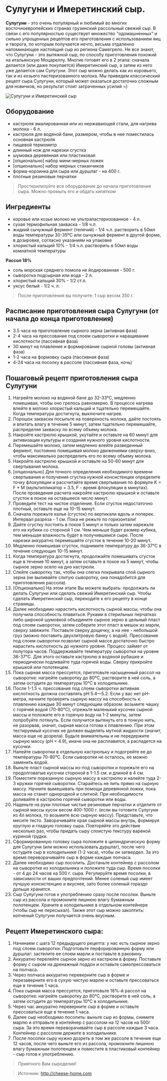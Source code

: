 # Сулугуни и Имеретинский сыр.
**Сулугуни** - это очень популярный и любимый во многих восточноевропейских странах грузинский рассольный свежий сыр. В связи с его популярностью существует множество "одомашненных" и сильно упрощенных рецептов его приготовления с использованием яиц и творога, по которым получается нечто, весьма отдаленно напоминающее настоящий сыр из региона Самегрело. Не все знают, что Сулугуни - это вытяжной сыр, по способу приготовления похожий на итальянскую Моцареллу. Многие готовят его в 2 этапа: сначала делается (или даже покупается) Имеретинский сыр, а затем из него уже делается сам Сулугуни. Этот сыр можно делать как из коровьего, так и из козьего пастеризованного молока. Мы приведем классический рецепт сыра Сулугуни, который может оказаться достаточно сложным для новичков, но результат стоит затраченных усилий =)

![Сулугуни и Имеретинский сыр](/images/Kulinar/Chesse/sulguni.jpg 'Сулугуни и Имеретинский сыр')

## Оборудование

- кастрюля эмалированная или из нержавающей стали, для нагрева молока - 6 л.
- кастрюля для водяной бани, размером, чтобы в нее поместилась основная кастрюля
- пищевой термометр
- длинный нож для нарезки сгустка
- шумовка деревянная или пластиковая
- [опционально] набор мини-мерных ложек
- [опционально] набор мерных стаканчиков
- форма-корзинка для сыра или дуршлаг - на 400 г.
- плотные резиновые перчатки

> Простерилизуйте все оборудование до начала приготовления сыра. Можно промыть его и обдать кипятком

## Ингредиенты

- коровье или козье молоко не ультрапастеризованное - 4 л.
- сухая термофильная закваска - 1/8 ч.л.
- жидкий сычужный фермент (телячий) - 1/4 ч.л.  растворить в 50мл воды температуры 30-35ºС или сычужный фермент в другой форме, в дозировке, согласно указаниям на упаковке
- хлористый кальций 10% - 1/4 ч.л.  растворить в 50мл воды комнатной температуры

**Рассол 18%**

- соль морская среднего помола не йодированная - 500 г.
- сыворотка подсырная или вода - 2 л.
- хлористый кальций 30% - 1/2 ст.л.
- уксус белый - 1/2 ч. л.

> После приготовления вы получите: 1 сыр весом 350 г.

## Расписание приготовления сыра Сулугуни (от начала до конца приготовления)

- 3.5 часа на приготовление сырного зерна (активная фаза)
- 2-4 часа на прессование под слоем сыворотки и наращивание кислотности (пассивная фаза)
- 30 минут на плавление и формирование сырной головы (активная фаза)
- 1-2 часа на формовку сыра (пассивная фаза)
- 4-24 часа на посолку в рассоле (пассивная фаза, ночь)

## Пошаговый рецепт приготовления сыра Сулугуни

1. Нагрейте молоко на водяной бане до 32-33°С, медленно помешивая, чтобы оно грелось равномерно. В процессе нагрева влейте в молоко хлористый кальций и тщательно перемешайте.  Когда температура достигнута, выключите нагрев.
2. Порошок закваски посыпьте на поверхность молока, дайте постоять и впитать влагу в течение 5 минут, затем тщательно перемешайте, распределяя закваску по всему объему молока.
3. Накройте кастрюлю крышкой, укутайте и оставьте на 60 минут для активизации культуры и создания нужного уровня кислотности.
4. Перемешайте молоко, затем медленно влейте разведенный фермент, постоянно помешивая молоко движениями сверху-вниз, чтобы максимально распределить его по всему объему молока.
5. Накройте кастрюлю крышкой и оставьте на 50-60 минут для свертывания молока.
6. [опционально] Для точного определения необходимого времени свертывания и получения сгустка нужной консистенции определите точку флокуляции и рассчитайте время свертывания по формуле K = F * M (мультипликатор = 3.5, F - время флокуляции в минутах). После проведения расчета накройте кастрюлю крышкой и оставьте сгусток в покое на оставшееся число минут.
7. Проведите тест на чистое отделение. Если сгусток недостаточно плотный, оставьте еще на 10-15 минут.
8. Сначала порежьте калье (сгусток) по вертикали вдоль и поперек. Интервал разреза - 1 см. Пока не режьте по горизонтали!
9. Дайте сгустку постоять в покое 5 минут и только затем нарежьте его на кубики со стороной 1 см. Чем меньше будет размер кубика, тем меньшая влажность будет в получившемся сыре. После нарезки аккуратно перемешайте сгусток в течение 10-20 минут.
10. Медленно помешивая сгусток, поднимите температуру до 36-37°С в течение следующих 10-15 минут.
11. Когда температура достигнута, продолжайте помешивать сгусток еще в течение 10 минут, а затем оставьте в покое на 5 минут, чтобы сырное зерно осело на дно кастрюли.
12. Слейте сыворотку так, чтобы она слегка покрывала слой сырного зерна (не выливайте слитую сыворотку, она понадобится для приготовления рассола).
13. [Опционально] На этом этапе Вы можете выбрать: продолжать ли делать Сулугуни или сделать свежий Имеретинский сыр. Чтобы сделать Имеретинский сыр, переходите к его рецепту в конце страницы.
14. Далее необходимо нарастить кислотность сырной массы, чтобы она получила способность плавиться. Руками в стерильных перчатках либо широкой шумовкой объедините сырное зерно в цельный пласт под слоем сыворотки, затем соберите этот пласт в мешок из марли, сверху завяжите. Поставьте сверху дощечку, а на нее - небольшой груз (можно поставить двухлитровую банку с водой). Прессование под слоем сыворотки позволит сырной массе достаточно быстро нарастить кислотность до нужного уровня. Процесс займет от полутора часов. Поддерживайте температуру сыворотки на уровне 36-37°С. Для этого оставьте кастрюлю в водяной рубашке и периодически подливайте туда горячей воды. Сверху прикройте крышкой или полотенцем.
15. Пока сырная масса прессуется, приготовьте насыщенный рассол на сыворотке: нагрейте сыворотку до 80°С, растворите в ней соль, а затем остудите до температуры 10°С в холодильнике.
16. После 1-1.5 ч. прессования под слоем сыворотки активная кислотность должна составлять pH 5.4—5.2.  Если у вас нет pH-метра, начните проверять сырную массу на способность к плавлению каждые 30 минут следующим образом: возьмите чашку с горячей водой (70-80°С), отрежьте маленький кусочек сырной массы и положите его в горячую воду на 1-2 минуты, затем попробуйте потянуть. Если получится вытянуть его в тонкую нить, не разорвав, значит, сырная масса готова к плавлению. При этом тестируемый кусочек не должен выделять мутной жидкости (значит, масса еще не дозрела). Будьте внимательны и не передержите сырную массу (pH < 4.9), иначе она не расплавится, а распадется на кусочки.
17. Налейте сыворотки в отдельную кастрюльку и подогрейте ее до температуры 70-80°С. Если сыворотки не осталось, ее можно заменить водой.
18. Выньте пласт сырной массы из-под сыворотки и порежьте его на продолговатые кусочки стороной в 1-1.5 см. и длиной в 4 см.
19. Поместите порезанную сырную массу в кастрюлю и налейте туда 2-3 кружки горячей сыворотки. Старайтесь не лить прямо на сырную массу. Начните вымешивать при помощи деревянной ложки, пока масса не станет однородной и слитной. При необходимости доливайте в кастрюлю горячей сыворотки или воды.
20. Наденьте на руки плотные чистые резиновые перчатки и отделите от сырной массы кусок весом 400-1000 г. (если вы готовите Сулугуни из 4л молока, то возьмите всю сырную массу). Представьте, что месите тесто. Заворачивайте края сырной массы внутрь, формируя круглую и гладкую головку сыра. Повторяйте это действие несколько раз, чтобы придать сыру слоистую текстуру вареной куриной грудки.
21. Сформированную головку сыра положите в цилиндрическую форму для Сулугуни (или можно использовать дуршлаг), после чего остудите сыр в холодильнике (1-2 часа), чтобы он затвердел. За это время переворачивайте сыр в форме каждые полчаса.
22. Далее необходимо сыр посолить. Достаньте контейнер с рассолом на сыворотке из холодильника и положите туда сыр. Время посолки - от 4 до 24 часов на 500 г. сыра. Регулируйте время посолки, в зависимости от ваших предпочтений. Менее соленый сыр имеет лучшую консистенцию и вкуснее, зато более соленый гораздо дольше хранится.
23. Сыр Сулугуни готов к употреблению сразу после посолки. Выньте сыр из рассола и промокните лишнюю влагу бумажным полотенцем. Храните в холодильнике в отдельном контейнере (чтобы сыр не пересыхал). Также этот сыр можно закоптить: копченый Сулугуни получается очень вкусным.

## Рецепт Имеретинского сыра:

1. Начинаем с шага 12 предыдущего рецепта: у нас есть сырное зерно под слоем сыворотки. Подготовьте перфорированную форму или дуршлаг: застелите ее слоем марли и поставьте в раковину.
2. Аккуратно перелейте сырное зерно из кастрюли в форму. Поставьте форму с сыром на дренажный поддон и оставьте самопрессоваться на полчаса.
3. Через полчаса аккуратно переверните сыр в форме и перезаверните его в сухую чистую марлю и оставьте прессоваться еще в течение 1 часа.
4. Пока сырная масса прессуется, приготовьте 18%-й рассол на сыворотке: нагрейте сыворотку до 80°С, растворите в ней соль, а затем остудите до температуры 10°С в холодильнике.
5. Через час аккуратно переверните сыр в форме и оставьте прессоваться еще в течение 1 часа.
6. Далее сыр необходимо посолить: выньте сыр из формы, снимите марлю и отправьте в контейнер с рассолом на 12 часов на 500г сыра. За это время переворачивайте сыр в рассоле каждые 3 часа. Контейнер с рассолом держите в холодильнике.
7. После посолки сыру нужно дозреть в том же рассоле в течение еще 12 часов, после чего выньте его из рассола, промокните лишнюю влагу бумажным полотенцем и поместите в пластиковый контейнер - сыр готов к употреблению.

> Приятного Вам сыроделия!

> Источник: http://cheese-home.com
